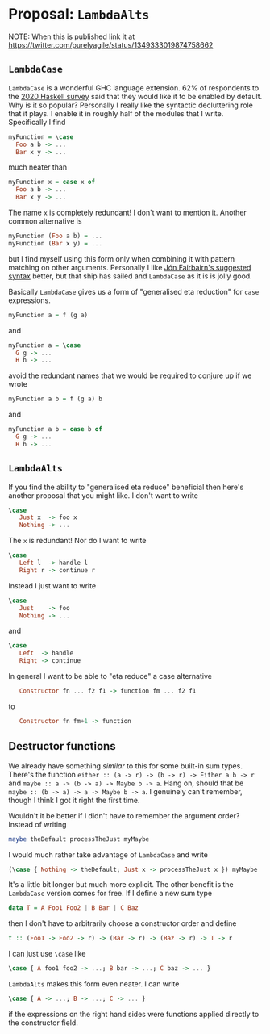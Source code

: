 # Proposal: `LambdaAlts`

NOTE: When this is published link it at
https://twitter.com/purelyagile/status/1349333019874758662

## `LambdaCase`

`LambdaCase` is a wonderful GHC language extension.  62% of
respondents to the [2020 Haskell
survey](https://taylor.fausak.me/2020/11/22/haskell-survey-results/#s2q5)
said that they would like it to be enabled by default.  Why is it so
popular?  Personally I really like the syntactic decluttering role
that it plays. I enable it in roughly half of the modules that I
write.  Specifically I find

```haskell
myFunction = \case
  Foo a b -> ...
  Bar x y -> ...
```

much neater than

```haskell
myFunction x = case x of
  Foo a b -> ...
  Bar x y -> ...
```

The name `x` is completely redundant!  I don't want to mention it.
Another common alternative is

```haskell
myFunction (Foo a b) = ...
myFunction (Bar x y) = ...
```

but I find myself using this form only when combining it with pattern
matching on other arguments.  Personally I like [Jón Fairbairn's
suggested
syntax](https://mail.haskell.org/pipermail/haskell-cafe/2012-November/104884.html)
better, but that ship has sailed and `LambdaCase` as it is is jolly
good.

Basically `LambdaCase` gives us a form of "generalised eta reduction"
for `case` expressions.

```haskell
myFunction a = f (g a)
```

and

```haskell
myFunction a = \case
  G g -> ...
  H h -> ...
```

avoid the redundant names that we would be required to conjure up if
we wrote

```haskell
myFunction a b = f (g a) b
```

and

```haskell
myFunction a b = case b of
  G g -> ...
  H h -> ...
```

## `LambdaAlts`

If you find the ability to "generalised eta reduce" beneficial then
here's another proposal that you might like.  I don't want to write

```haskell
\case
   Just x  -> foo x
   Nothing -> ...
```

The `x` is redundant!  Nor do I want to write

```haskell
\case
   Left l  -> handle l
   Right r -> continue r
```

Instead I just want to write

```haskell
\case
   Just    -> foo
   Nothing -> ...
```

and

```haskell
\case
   Left  -> handle
   Right -> continue
```

In general I want to be able to "eta reduce" a case alternative

```haskell
   Constructor fn ... f2 f1 -> function fm ... f2 f1
```

to

```haskell
   Constructor fn fm+1 -> function
```

## Destructor functions

We already have something *similar* to this for some built-in sum
types.  There's the function `either :: (a -> r) -> (b -> r) -> Either
a b -> r` and `maybe :: a -> (b -> a) -> Maybe b -> a`.  Hang on,
should that be `maybe :: (b -> a) -> a -> Maybe b -> a`.  I genuinely
can't remember, though I think I got it right the first time.

Wouldn't it be better if I didn't have to remember the argument
order?  Instead of writing

```haskell
maybe theDefault processTheJust myMaybe
```

I would much rather take advantage of `LambdaCase` and write

```haskell
(\case { Nothing -> theDefault; Just x -> processTheJust x }) myMaybe
```

It's a little bit longer but much more explicit.  The other benefit is
the `LambdaCase` version comes for free.  If I define a new sum type

```haskell
data T = A Foo1 Foo2 | B Bar | C Baz
```

then I don't have to arbitrarily choose a constructor order and define

```haskell
t :: (Foo1 -> Foo2 -> r) -> (Bar -> r) -> (Baz -> r) -> T -> r
```

I can just use `\case` like

```haskell
\case { A foo1 foo2 -> ...; B bar -> ...; C baz -> ... }
```

`LambdaAlts` makes this form even neater.  I can write

```haskell
\case { A -> ...; B -> ...; C -> ... }
```

if the expressions on the right hand sides were functions applied
directly to the constructor field.

